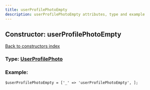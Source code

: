 ```yaml
---
title: userProfilePhotoEmpty
description: userProfilePhotoEmpty attributes, type and example
---
```

## Constructor: userProfilePhotoEmpty  
[Back to constructors index](index.md)






### Type: [UserProfilePhoto](../types/UserProfilePhoto.md)


### Example:

```
$userProfilePhotoEmpty = ['_' => 'userProfilePhotoEmpty', ];
```  

